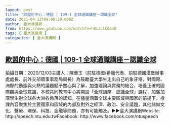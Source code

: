 ```yaml
---
layout: post
title: "歐盟的中心：德國 | 109-1 全球通識講座－認識全球"
date: 2021-04-12T09:00:29.000Z
author: 臺大演講網
from: https://www.youtube.com/watch?v=h8izclCGaoU
tags: [ 臺大演講網 ]
categories: [ 臺大演講網 ]
---
```

<!--1618218029000-->
[歐盟的中心：德國 | 109-1 全球通識講座－認識全球](https://www.youtube.com/watch?v=h8izclCGaoU)
------

<div>
拍攝日期：2020/12/03主講人：陳華玉（前駐德國/希臘代表、前駐德國漢堡辦事處處長、前外交部領事事務局局長）為鼓勵臺大學生走出自己的象牙塔，對國際、洲際的動態與火熱的議題賦予關心與了解，加強理論與實務的結合，培養正確的國際觀與全球意識，本校共同教育中心將開設「全球講座－認識全球」課程，加廣加深學生對全球各大洲各角落的認知。在儘量涵蓋全球主要區域與國家的前提下，授課內容聚焦於主要國家和區域的內部及對外之經濟、政治、安全議題，其他諸如文化、醫療、環保、科技、金融等問題，亦有可能觸及。►►臺大演講網Website: http://speech.ntu.edu.twFacebook: http://www.facebook.com/ntuspeech
</div>
